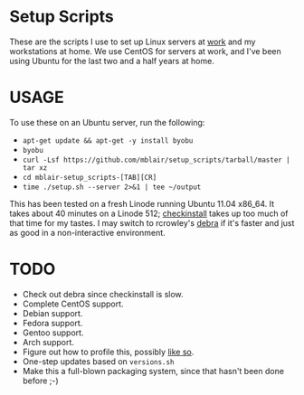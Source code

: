 Setup Scripts
=============

These are the scripts I use to set up Linux servers at [work](http://www.grossmaninteractive.com) and my workstations at home. We use CentOS for servers at work, and I've been using Ubuntu for the last two and a half years at home.

USAGE
=====

To use these on an Ubuntu server, run the following:

* `apt-get update && apt-get -y install byobu`
* `byobu`
* `curl -Lsf https://github.com/mblair/setup_scripts/tarball/master | tar xz`
* `cd mblair-setup_scripts-[TAB][CR]`
* `time ./setup.sh --server 2>&1 | tee ~/output`

This has been tested on a fresh Linode running Ubuntu 11.04 x86_64. It takes about 40 minutes on a Linode 512; [checkinstall](http://www.asic-linux.com.mx/~izto/checkinstall/) takes up too much of that time for my tastes. I may switch to rcrowley's [debra](http://rcrowley.github.com/debra/) if it's faster and just as good in a non-interactive environment.

TODO
====

* Check out debra since checkinstall is slow.
* Complete CentOS support.
* Debian support.
* Fedora support.
* Gentoo support.
* Arch support.
* Figure out how to profile this, possibly [like so](http://stackoverflow.com/questions/4336035/performance-profiling-tools-for-shell-scripts/4338046#4338046).
* One-step updates based on `versions.sh`
* Make this a full-blown packaging system, since that hasn't been done before ;-)